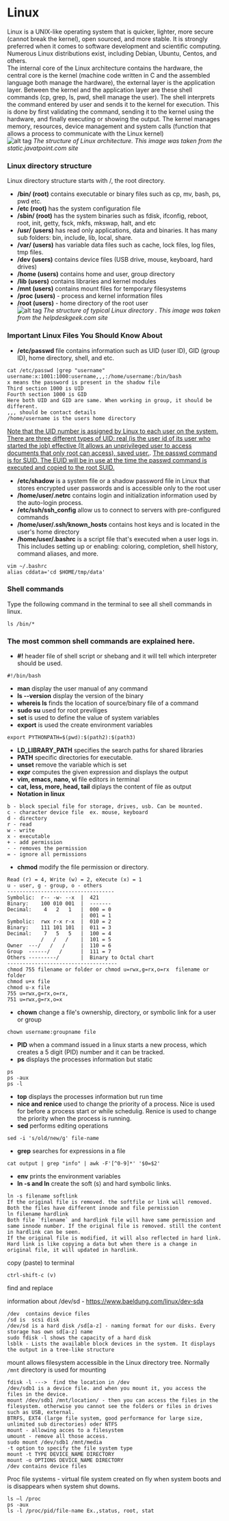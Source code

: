 # Linux

Linux is a UNIX-like operating system that is quicker, lighter, more secure (cannot break the kernel), open sourced, and more stable. It is strongly preferred when it comes to software development and scientific computing. Numerous Linux distributions exist, including Debian, Ubuntu, Centos, and others. <br />
The internal core of the Linux architecture contains the hardware, the central core is the kernel (machine code written in C and the assembled language both manage the hardware), the external layer is the application layer. Between the kernel and the application layer are these shell commands (cp, grep, ls, pwd, shell manage the user). The shell interprets the command entered by user and sends it to the kernel for execution. This is done by first validating the command, sending it to the kernel using the hardware, and finally executing or showing the output. The kernel manages memory, resources, device management and system calls (function that allows a process to communicate with the Linux kernel)<br />
![alt tag](https://static.javatpoint.com/linux/images/architecture-of-linux.png)
*The structure of Linux architecture. This image was taken from the static.javatpoint.com site*
### Linux directory structure 
Linux directory structure starts with /, the root directory. <br />
* **/bin/ (root)** contains executable or binary files such as cp, mv, bash, ps, pwd etc.
* **/etc (root)** has the system configuration file
* **/sbin/ (root)** has the system binaries such as fdisk, ifconfig, reboot, root, init, getty, fsck, mkfs, mkswap, halt, and etc
* **/usr/ (users)** has read only applications, data and binaries. It has many sub folders: bin, include, lib, local, share.
* **/var/ (users)** has variable data files such as cache, lock files, log files, tmp files. 
* **/dev (users)**  contains device files (USB drive, mouse, keyboard, hard drives)
* **/home (users)**  contains home and user, group directory
* **/lib (users)** contains libraries and kernel modules
* **/mnt (users)** contains mount files for temporary filesystems 
* **/proc (users)** - process and kernel information files 
* **/root (users)** - home directory of the root user <br />
![alt tag](https://helpdeskgeek.com/wp-content/pictures/2020/02/file-directory.png)
*The structure of typical Linux directory 
. This image was taken from the helpdeskgeek.com site*
### Important Linux Files You Should Know About
* **/etc/passwd** file contains information such as UID (user ID), GID (group ID), home directory, shell, and etc.
```
cat /etc/passwd |grep "username"
username:x:1001:1000:username,,,:/home/username:/bin/bash
x means the password is present in the shadow file
Third section 1000 is UID
Fourth section 1000 is GID
Here both UID and GID are same. When working in group, it should be different.
,,, should be contact details
/home/username is the users home directory
```
[Note that the UID number is assigned by Linux to each user on the system. There are three different types of UID: real (is the user id of its user who started the job) effective (It allows an unprivileged user to access documents that only root can access), saved user.](https://linuxhint.com/difference-between-real-effective-user-id-in-linux-os/). [The passwd command is for SUID. The EUID will be in use at the time the passwd command is executed and copied to the root SUID.](https://www.cyberciti.biz/faq/understanding-etcshadow-file/)
* **/etc/shadow** is a system file or a shadow password file in Linux that stores encrypted user passwords and is accessible only to the root user
* **/home/user/.netrc** contains login and initialization information used by the auto-login process.
* **/etc/ssh/ssh_config** allow us to connect to servers with pre-configured commands
* **/home/user/.ssh/known_hosts** contains host keys and is located in the user's home directory
* **/home/user/.bashrc** is a script file that's executed when a user logs in. This includes setting up or enabling: coloring, completion, shell history, command aliases, and more.
```
vim ~/.bashrc
alias cddata='cd $HOME/tmp/data'
```
### Shell commands
Type the following command in the terminal to see all shell commands in linux. 
```
ls /bin/* 
```
### The most common shell commands are explained here.
* **#!** header file of shell script or shebang and it will tell which interpreter should be used. <br />
 ```
 #!/bin/bash
 ```
* **man** display the user manual of any command <br />
* **ls --version** display the version of the binary <br />
* **whereis ls** finds the location of source/binary file of a command <br />
* **sudo su** used for root previliges <br />
* **set** is used to define the value of system variables <br />
* **export** is used the create environment variables <br />
 ```
 export PYTHONPATH=$(pwd):$(path2):$(path3)
 ```
* **LD_LIBRARY_PATH** specifies the search paths for shared libraries 
* **PATH** specific directories for executable.
* **unset** remove the variable which is set <br />
* **expr** computes the given expression and displays the output <br />
* **vim, emacs, nano, vi** file editors in terminal
* **cat, less, more, head, tail** diplays the content of file as output
* **Notation in linux**
```
b - block special file for storage, drives, usb. Can be mounted. 
c - character device file  ex. mouse, keyboard
d - directory
r - read
w - write 
x - executable
+ - add permission
- - removes the permission
= - ignore all permissions
```
* **chmod** modify the file permission or directory.
```
Read (r) = 4, Write (w) = 2, eXecute (x) = 1
u - user, g - group, o - others
-----------------------------------
Symbolic:  r-- -w- --x  |  421
Binary:    100 010 001  |  -------
Decimal:    4   2   1   |  000 = 0
                        |  001 = 1
Symbolic:  rwx r-x r-x  |  010 = 2
Binary:    111 101 101  |  011 = 3
Decimal:    7   5   5   |  100 = 4
           /   /   /    |  101 = 5
Owner  ---/   /   /     |  110 = 6
Group  ------/   /      |  111 = 7
Others ---------/       |  Binary to Octal chart
------------------------------------
chmod 755 filename or folder or chmod u=rwx,g=rx,o=rx  filename or folder
chmod u+x file
chmod u-x file
755 u=rwx,g=rx,o=rx, 
751 u=rwx,g=rx,o=x
```
* **chown** change a file's ownership, directory, or symbolic link for a user or group
```
chown username:groupname file
```
* **PID** when a command issued in a linux starts a new process, which creates a 5 digit (PID) number and it can be tracked.
* **ps** displays the processes information but static
```
ps
ps -aux
ps -l
```
* **top** displays the processes information but run time 
* **nice and renice** used to change the priority of a process. Nice is used for before a process start or while schedulig. Renice is used to change the priority when the process is running.
* **sed** performs editing operations
```
sed -i 's/old/new/g' file-name
```
* **grep** searches for expressions in a file
```
cat output | grep "info" | awk -F'[^0-9]*' '$0=$2'
```
* **env** prints the environment variables
* **ln -s and ln** create the soft (s) and hard symbolic links. 
```
ln -s filename softlink
If the original file is removed. the softfile or link will removed. Both the files have different innode and file permission
ln filename hardlink
Both file `filename` and hardlink file will have same permission and same innode number. If the original file is removed. still the content in hardlink can be seen.
If the original file is modified, it will also reflected in hard link. Hard link is like copying a data but when there is a change in original file, it will updated in hardlink.
```

copy (paste) to terminal 
```
ctrl-shift-c (v)
```
find and replace 




information about /dev/sd - https://www.baeldung.com/linux/dev-sda
```
/dev  contains device files
/sd is  scsi disk
/dev/sd is a hard disk /sd[a-z] - naming format for our disks. Every storage has own sd[a-z] name
sudo fdisk -l shows the capacity of a hard disk
lsblk - Lists the available block devices in the system. It displays the output in a tree-like structure
```

mount allows filesystem accessible in the Linux directory tree. Normally `/mnt` directory is used for mounting

```
fdisk -l --->  find the location in /dev
/dev/sdb1 is a device file. and when you mount it, you access the files in the device.
mount /dev/sdb1 /mnt/location/ - then you can access the files in the filesystem. otherwise you cannot see the folders or files in drives such as USB, external.  
BTRFS, EXT4 (large file system, good performance for large size, unlimited sub directories) oder NTFS
mount - allowing acces to a filesystem
umount - remove all those access.
sudo mount /dev/sdb1 /mnt/media
-t option to specify the file system type
mount -t TYPE DEVICE_NAME DIRECTORY
mount -o OPTIONS DEVICE_NAME DIRECTORY
/dev contains device files
```

Proc file systems - virtual file system created on fly when system boots and is disappears when system shut downs.
```
ls –l /proc
ps -aux
ls -l /proc/pid/file-name Ex.,status, root, stat
```
